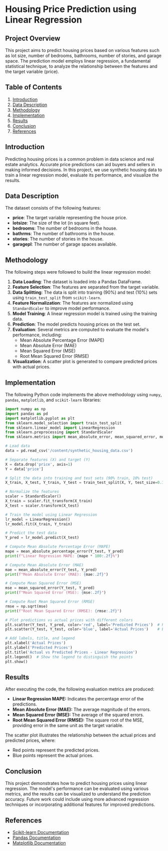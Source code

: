 
# Housing Price Prediction using Linear Regression

## Project Overview
This project aims to predict housing prices based on various features such as lot size, number of bedrooms, bathrooms, number of stories, and garage space. The prediction model employs linear regression, a fundamental statistical technique, to analyze the relationship between the features and the target variable (price).

## Table of Contents
1. [Introduction](#introduction)
2. [Data Description](#data-description)
3. [Methodology](#methodology)
4. [Implementation](#implementation)
5. [Results](#results)
6. [Conclusion](#conclusion)
7. [References](#references)

## Introduction
Predicting housing prices is a common problem in data science and real estate analytics. Accurate price predictions can aid buyers and sellers in making informed decisions. In this project, we use synthetic housing data to train a linear regression model, evaluate its performance, and visualize the results.

## Data Description
The dataset consists of the following features:

- **price**: The target variable representing the house price.
- **lotsize**: The size of the lot (in square feet).
- **bedrooms**: The number of bedrooms in the house.
- **bathrms**: The number of bathrooms in the house.
- **stories**: The number of stories in the house.
- **garagepl**: The number of garage spaces available.

## Methodology
The following steps were followed to build the linear regression model:

1. **Data Loading**: The dataset is loaded into a Pandas DataFrame.
2. **Feature Selection**: The features are separated from the target variable.
3. **Data Splitting**: The data is split into training (90%) and test (10%) sets using `train_test_split` from `scikit-learn`.
4. **Feature Normalization**: The features are normalized using `StandardScaler` to improve model performance.
5. **Model Training**: A linear regression model is trained using the training data.
6. **Prediction**: The model predicts housing prices on the test set.
7. **Evaluation**: Several metrics are computed to evaluate the model's performance, including:
   - Mean Absolute Percentage Error (MAPE)
   - Mean Absolute Error (MAE)
   - Mean Squared Error (MSE)
   - Root Mean Squared Error (RMSE)
8. **Visualization**: A scatter plot is generated to compare predicted prices with actual prices.

## Implementation
The following Python code implements the above methodology using `numpy`, `pandas`, `matplotlib`, and `scikit-learn` libraries:

```python
import numpy as np
import pandas as pd
import matplotlib.pyplot as plt
from sklearn.model_selection import train_test_split
from sklearn.linear_model import LinearRegression
from sklearn.preprocessing import StandardScaler
from sklearn.metrics import mean_absolute_error, mean_squared_error, mean_absolute_percentage_error

# Load data
data = pd.read_csv('/content/synthetic_housing_data.csv')

# Separate features (X) and target (Y)
X = data.drop('price', axis=1)
Y = data['price']

# Split the data into training and test sets (90% train, 10% test)
X_train, X_test, Y_train, Y_test = train_test_split(X, Y, test_size=0.1, random_state=42)

# Normalize the features
scaler = StandardScaler()
X_train = scaler.fit_transform(X_train)
X_test = scaler.transform(X_test)

# Train the model using Linear Regression
lr_model = LinearRegression()
lr_model.fit(X_train, Y_train)

# Predict the test data
Y_pred = lr_model.predict(X_test)

# Compute Mean Absolute Percentage Error (MAPE)
mape = mean_absolute_percentage_error(Y_test, Y_pred)
print(f"Linear Regression MAPE: {mape * 100:.2f}%")

# Compute Mean Absolute Error (MAE)
mae = mean_absolute_error(Y_test, Y_pred)
print(f"Mean Absolute Error (MAE): {mae:.2f}")

# Compute Mean Squared Error (MSE)
mse = mean_squared_error(Y_test, Y_pred)
print(f"Mean Squared Error (MSE): {mse:.2f}")

# Compute Root Mean Squared Error (RMSE)
rmse = np.sqrt(mse)
print(f"Root Mean Squared Error (RMSE): {rmse:.2f}")

# Plot predictions vs actual prices with different colors
plt.scatter(Y_test, Y_pred, color='red', label='Predicted Prices')  # Red for predicted
plt.scatter(Y_test, Y_test, color='blue', label='Actual Prices')    # Blue for actual

# Add labels, title, and legend
plt.xlabel('Actual Prices')
plt.ylabel('Predicted Prices')
plt.title('Actual vs Predicted Prices - Linear Regression')
plt.legend()  # Show the legend to distinguish the points
plt.show()
```

## Results
After executing the code, the following evaluation metrics are produced:

- **Linear Regression MAPE:** Indicates the percentage error of the predictions.
- **Mean Absolute Error (MAE):** The average magnitude of the errors.
- **Mean Squared Error (MSE):** The average of the squared errors.
- **Root Mean Squared Error (RMSE):** The square root of the MSE, providing error in the same unit as the target variable.

The scatter plot illustrates the relationship between the actual prices and predicted prices, where:
- Red points represent the predicted prices.
- Blue points represent the actual prices.

## Conclusion
This project demonstrates how to predict housing prices using linear regression. The model's performance can be evaluated using various metrics, and the results can be visualized to understand the prediction accuracy. Future work could include using more advanced regression techniques or incorporating additional features for improved predictions.

## References
- [Scikit-learn Documentation](https://scikit-learn.org/stable/documentation.html)
- [Pandas Documentation](https://pandas.pydata.org/pandas-docs/stable/)
- [Matplotlib Documentation](https://matplotlib.org/stable/contents.html)
